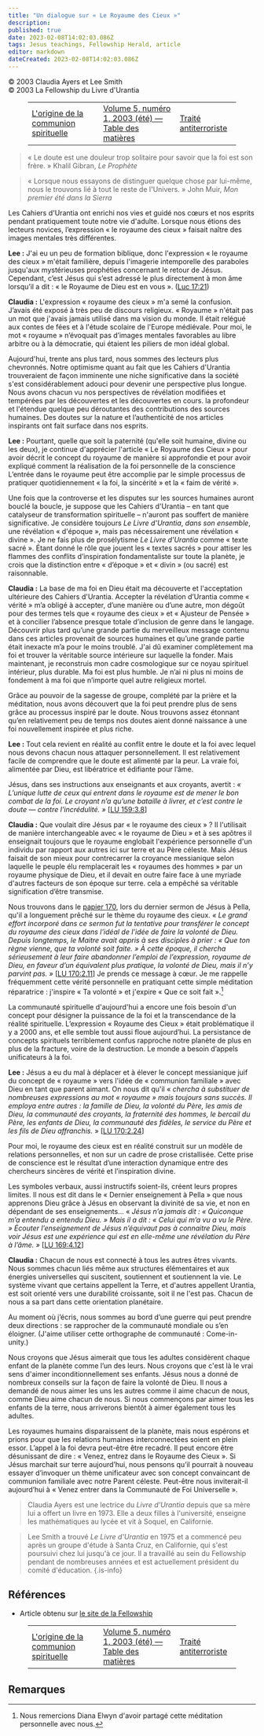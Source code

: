 ```yaml
---
title: "Un dialogue sur « Le Royaume des Cieux »"
description: 
published: true
date: 2023-02-08T14:02:03.086Z
tags: Jesus teachings, Fellowship Herald, article
editor: markdown
dateCreated: 2023-02-08T14:02:03.086Z
---
```


<p class="v-card v-sheet theme--light grey lighten-3 px-2">© 2003 Claudia Ayers et Lee Smith<br>© 2003 La Fellowship du Livre d'Urantia</p>
<figure class="table chapter-navigator">
  <table>
    <tbody>
      <tr>
        <td>
        <a href="/fr/article/Meredith_Sprunger/The_Origin_of_the_Spiritual_Fellowship">
          <span class="mdi mdi-arrow-left-drop-circle"></span><span class="pl-2">L'origine de la communion spirituelle</span>
        </a>
        </td>
        <td>
        <a href="/fr/index/articles_herald#volume-5-numéro-1-2003-été">
          <span class="mdi mdi-book-open-variant"></span><span class="pl-2">Volume 5, numéro 1, 2003 (été) — Table des matières</span>
        </a>
        </td>
        <td>
        <a href="/fr/article/Stephen_Zendt/Anti_Terror_Treatise">
          <span class="pr-2">Traité antiterroriste</span><span class="mdi mdi-arrow-right-drop-circle"></span>
        </a>
        </td>
      </tr>
    </tbody>
  </table>
</figure>




> « Le doute est une douleur trop solitaire pour savoir que la foi est son frère. » 
> Khalil Gibran, _Le Prophète_ 

> « Lorsque nous essayons de distinguer quelque chose par lui-même, nous le trouvons lié à tout le reste de l'Univers. » 
> John Muir, _Mon premier été dans la Sierra_ 

Les Cahiers d'Urantia ont enrichi nos vies et guidé nos cœurs et nos esprits pendant pratiquement toute notre vie d'adulte. Lorsque nous étions des lecteurs novices, l’expression « le royaume des cieux » faisait naître des images mentales très différentes. 

**Lee :** J'ai eu un peu de formation biblique, donc l'expression « le royaume des cieux » m'était familière, depuis l'imagerie intemporelle des paraboles jusqu'aux mystérieuses prophéties concernant le retour de Jésus. Cependant, c’est Jésus qui s’est adressé le plus directement à mon âme lorsqu’il a dit : « le Royaume de Dieu est en vous ». ([Luc 17:21](/fr/Bible/Luke/17#v21)) 

**Claudia :** L'expression « royaume des cieux » m'a semé la confusion. J’avais été exposé à très peu de discours religieux. « Royaume » n'était pas un mot que j'avais jamais utilisé dans ma vision du monde. Il était relégué aux contes de fées et à l'étude scolaire de l'Europe médiévale. Pour moi, le mot « royaume » n’évoquait pas d’images mentales favorables au libre arbitre ou à la démocratie, qui étaient les piliers de mon idéal global. 

Aujourd'hui, trente ans plus tard, nous sommes des lecteurs plus chevronnés. Notre optimisme quant au fait que les Cahiers d'Urantia trouveraient de façon imminente une niche significative dans la société s'est considérablement adouci pour devenir une perspective plus longue. Nous avons chacun vu nos perspectives de révélation modifiées et tempérées par les découvertes et les découvertes en cours. la profondeur et l'étendue quelque peu déroutantes des contributions des sources humaines. Des doutes sur la nature et l’authenticité de nos articles inspirants ont fait surface dans nos esprits.

**Lee :** Pourtant, quelle que soit la paternité (qu'elle soit humaine, divine ou les deux), je continue d'apprécier l'article « Le Royaume des Cieux » pour avoir décrit le concept du royaume de manière si approfondie et pour avoir expliqué comment la réalisation de la foi personnelle de la conscience L’entrée dans le royaume peut être accomplie par le simple processus de pratiquer quotidiennement « la foi, la sincérité » et la « faim de vérité ».

Une fois que la controverse et les disputes sur les sources humaines auront bouclé la boucle, je suppose que les Cahiers d'Urantia – en tant que catalyseur de transformation spirituelle – n'auront pas souffert de manière significative. Je considère toujours _Le Livre d'Urantia_, _dans son ensemble_, une révélation « d'époque », mais pas nécessairement une révélation « divine ». Je ne fais plus de prosélytisme _Le Livre d'Urantia_ comme « texte sacré ». Étant donné le rôle que jouent les « textes sacrés » pour attiser les flammes des conflits d’inspiration fondamentaliste sur toute la planète, je crois que la distinction entre « d’époque » et « divin » (ou sacré) est raisonnable.

**Claudia :** La base de ma foi en Dieu était ma découverte et l'acceptation ultérieure des Cahiers d'Urantia. Accepter la révélation d’Urantia comme « vérité » m’a obligé à accepter, d’une manière ou d’une autre, mon dégoût pour des termes tels que « royaume des cieux » et « Ajusteur de Pensée » et à concilier l’absence presque totale d’inclusion de genre dans le langage. Découvrir plus tard qu’une grande partie du merveilleux message contenu dans ces articles provenait de sources humaines et qu’une grande partie était inexacte m’a pour le moins troublé. J'ai dû examiner complètement ma foi et trouver la véritable source intérieure sur laquelle la fonder. Mais maintenant, je reconstruis mon cadre cosmologique sur ce noyau spirituel intérieur, plus durable. Ma foi est plus humble. Je n’ai ni plus ni moins de fondement à ma foi que n’importe quel autre religieux mortel.

Grâce au pouvoir de la sagesse de groupe, complété par la prière et la méditation, nous avons découvert que la foi peut prendre plus de sens grâce au processus inspiré par le doute. Nous trouvons assez étonnant qu’en relativement peu de temps nos doutes aient donné naissance à une foi nouvellement inspirée et plus riche.

**Lee :** Tout cela revient en réalité au conflit entre le doute et la foi avec lequel nous devons chacun nous attaquer personnellement. Il est relativement facile de comprendre que le doute est alimenté par la peur. La vraie foi, alimentée par Dieu, est libératrice et édifiante pour l’âme.

Jésus, dans ses instructions aux enseignants et aux croyants, avertit : _« L’unique lutte de ceux qui entrent dans le royaume est de mener le bon combat de la foi. Le croyant n’a qu’une bataille à livrer, et c’est contre le doute — contre l’incrédulité. »_ <a id="a38_257"></a>[[LU 159:3.8](/fr/The_Urantia_Book/159#p3_8)]


**Claudia :** Que voulait dire Jésus par « le royaume des cieux » ? Il l'utilisait de manière interchangeable avec « le royaume de Dieu » et à ses apôtres il enseignait toujours que le royaume englobait l'expérience personnelle d'un individu par rapport aux autres ici sur terre et au Père céleste. Mais Jésus faisait de son mieux pour contrecarrer la croyance messianique selon laquelle le peuple élu remplacerait les « royaumes des hommes » par un royaume physique de Dieu, et il devait en outre faire face à une myriade d'autres facteurs de son époque sur terre. cela a empêché sa véritable signification d’être transmise.

Nous trouvons dans le [papier 170](/fr/The_Urantia_Book/170), lors du dernier sermon de Jésus à Pella, qu'il a longuement prêché sur le thème du royaume des cieux. _« Le grand effort incorporé dans ce sermon fut la tentative pour transférer le concept du royaume des cieux dans l’idéal de l’idée de faire la volonté de Dieu. Depuis longtemps, le Maitre avait appris à ses disciples à prier : « Que ton règne vienne, que ta volonté soit faite. » À cette époque, il chercha sérieusement à leur faire abandonner l’emploi de l’expression, *royaume de Dieu,* en faveur d’un équivalent plus pratique, la *volonté de Dieu,* mais il n’y parvint pas. »_ <a id="a43_645"></a>[[LU 170:2.11](/fr/The_Urantia_Book/170#p2_11)] Je prends ce message à cœur. Je me rappelle fréquemment cette vérité personnelle en pratiquant cette simple méditation réparatrice : j'inspire « Ta volonté » et j'expire « Que ce soit fait ».[^1]

La communauté spirituelle d'aujourd'hui a encore une fois besoin d'un concept pour désigner la puissance de la foi et la transcendance de la réalité spirituelle. L’expression « Royaume des Cieux » était problématique il y a 2000 ans, et elle semble tout aussi floue aujourd’hui. La persistance de concepts spirituels terriblement confus rapproche notre planète de plus en plus de la fracture, voire de la destruction. Le monde a besoin d’appels unificateurs à la foi.

**Lee :** Jésus a eu du mal à déplacer et à élever le concept messianique juif du concept de « royaume » vers l'idée de « communion familiale » avec Dieu en tant que parent aimant. On nous dit qu'il « _chercha à substituer de nombreuses expressions au mot « royaume » mais toujours sans succès. Il employa entre autres : la famille de Dieu, la volonté du Père, les amis de Dieu, la communauté des croyants, la fraternité des hommes, le bercail du Père, les enfants de Dieu, la communauté des fidèles, le service du Père et les fils de Dieu affranchis._ » <a id="a47_555"></a>[[LU 170:2.24](/fr/The_Urantia_Book/170#p2_24)]

Pour moi, le royaume des cieux est en réalité construit sur un modèle de relations personnelles, et non sur un cadre de prose cristallisée. Cette prise de conscience est le résultat d’une interaction dynamique entre des chercheurs sincères de vérité et l’inspiration divine.

Les symboles verbaux, aussi instructifs soient-ils, créent leurs propres limites. Il nous est dit dans le « Dernier enseignement à Pella » que nous apprenons Dieu grâce à Jésus en observant la divinité de sa vie, et non en dépendant de ses enseignements... « _Jésus n’a jamais dit : « Quiconque m’a entendu a entendu Dieu. » Mais il a dit : « Celui qui m’a *vu* a vu le Père. » Écouter l’enseignement de Jésus n’équivaut pas à connaitre Dieu, mais *voir* Jésus est une expérience qui est en elle-même une révélation du Père à l’âme. »_ <a id="a51_536"></a>[[LU 169:4.12](/fr/The_Urantia_Book/169#p4_12)]


**Claudia :** Chacun de nous est connecté à tous les autres êtres vivants. Nous sommes chacun liés même aux structures élémentaires et aux énergies universelles qui suscitent, soutiennent et soutiennent la vie. Le système vivant que certains appellent la Terre, et d'autres appellent Urantia, est soit orienté vers une durabilité croissante, soit il ne l'est pas. Chacun de nous a sa part dans cette orientation planétaire.

Au moment où j’écris, nous sommes au bord d’une guerre qui peut prendre deux directions : se rapprocher de la communauté mondiale ou s’en éloigner. (J'aime utiliser cette orthographe de communauté : Come-in-unity.)

Nous croyons que Jésus aimerait que tous les adultes considèrent chaque enfant de la planète comme l’un des leurs. Nous croyons que c'est là le vrai sens d'aimer inconditionnellement ses enfants. Jésus nous a donné de nombreux conseils sur la façon de faire la volonté de Dieu. Il nous a demandé de nous aimer les uns les autres comme il aime chacun de nous, comme Dieu aime chacun de nous. Si nous commençons par aimer tous les enfants de la terre, nous arriverons bientôt à aimer également tous les adultes.

Les royaumes humains disparaissent de la planète, mais nous espérons et prions pour que les relations humaines interconnectées soient en plein essor. L’appel à la foi devra peut-être être recadré. Il peut encore être désunissant de dire : « Venez, entrez dans le Royaume des Cieux ». Si Jésus marchait sur terre aujourd’hui, nous pensons qu’il pourrait à nouveau essayer d’invoquer un thème unificateur avec son concept convaincant de communion familiale avec notre Parent céleste. Peut-être nous inviterait-il aujourd’hui à « Venez entrer dans la Communauté de Foi Universelle ».


> Claudia Ayers est une lectrice du _Livre d'Urantia_ depuis que sa mère lui a offert un livre en 1973. Elle a deux filles à l'université, enseigne les mathématiques au lycée et vit à Soquel, en Californie.

> Lee Smith a trouvé _Le Livre d'Urantia_ en 1975 et a commencé peu après un groupe d'étude à Santa Cruz, en Californie, qui s'est poursuivi chez lui jusqu'à ce jour. Il a travaillé au sein du Fellowship pendant de nombreuses années et est actuellement président du comité d'éducation.
{.is-info}

## Références

- Article obtenu sur [le site de la Fellowship](https://urantia-book.org/archive/newsletters/herald/)






<figure class="table chapter-navigator">
  <table>
    <tbody>
      <tr>
        <td>
        <a href="/fr/article/Meredith_Sprunger/The_Origin_of_the_Spiritual_Fellowship">
          <span class="mdi mdi-arrow-left-drop-circle"></span><span class="pl-2">L'origine de la communion spirituelle</span>
        </a>
        </td>
        <td>
        <a href="/fr/index/articles_herald#volume-5-numéro-1-2003-été">
          <span class="mdi mdi-book-open-variant"></span><span class="pl-2">Volume 5, numéro 1, 2003 (été) — Table des matières</span>
        </a>
        </td>
        <td>
        <a href="/fr/article/Stephen_Zendt/Anti_Terror_Treatise">
          <span class="pr-2">Traité antiterroriste</span><span class="mdi mdi-arrow-right-drop-circle"></span>
        </a>
        </td>
      </tr>
    </tbody>
  </table>
</figure>

## Remarques

[^1]: Nous remercions Diana Elwyn d'avoir partagé cette méditation personnelle avec nous.